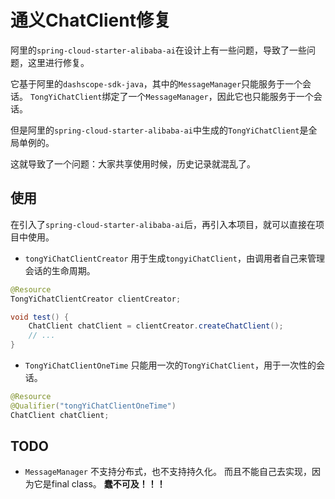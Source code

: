 # 通义ChatClient修复

阿里的`spring-cloud-starter-alibaba-ai`在设计上有一些问题，导致了一些问题，这里进行修复。

它基于阿里的`dashscope-sdk-java`，其中的`MessageManager`只能服务于一个会话。
`TongYiChatClient`绑定了一个`MessageManager`，因此它也只能服务于一个会话。

但是阿里的`spring-cloud-starter-alibaba-ai`中生成的`TongYiChatClient`是全局单例的。

这就导致了一个问题：大家共享使用时候，历史记录就混乱了。

## 使用
在引入了`spring-cloud-starter-alibaba-ai`后，再引入本项目，就可以直接在项目中使用。

+ `tongYiChatClientCreator`
用于生成`tongyiChatClient`，由调用者自己来管理会话的生命周期。

```java 
@Resource
TongYiChatClientCreator clientCreator;

void test() {
    ChatClient chatClient = clientCreator.createChatClient();
    // ...
}
```

+ `TongYiChatClientOneTime`
只能用一次的`TongYiChatClient`，用于一次性的会话。

```java
@Resource
@Qualifier("tongYiChatClientOneTime")
ChatClient chatClient;
```


## TODO
+ `MessageManager` 不支持分布式，也不支持持久化。
而且不能自己去实现，因为它是final class。
**蠢不可及！！！**

